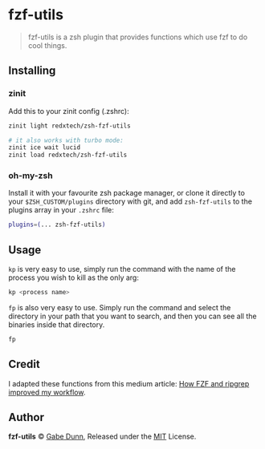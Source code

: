 # fzf-utils
> fzf-utils is a zsh plugin that provides functions which use fzf to do cool things.

## Installing

### zinit
Add this to your zinit config (.zshrc):
```zsh
zinit light redxtech/zsh-fzf-utils

# it also works with turbo mode:
zinit ice wait lucid
zinit load redxtech/zsh-fzf-utils
```

### oh-my-zsh
Install it with your favourite zsh package manager, or clone it directly to your
`$ZSH_CUSTOM/plugins` directory with git, and add `zsh-fzf-utils` to the plugins
array in your `.zshrc` file:

```zsh
plugins=(... zsh-fzf-utils)
```

## Usage
`kp` is very easy to use, simply run the command with the name of the
process you wish to kill as the only arg:

```zsh
kp <process name>
```
`fp` is also very easy to use. Simply run the command and select the directory
in your path that you want to search, and then you can see all the binaries
inside that directory.
```zsh
fp
```

## Credit
I adapted these functions from this medium article:
[How FZF and ripgrep improved my workflow][1].

[1]: https://sidneyliebrand.medium.com/how-fzf-and-ripgrep-improved-my-workflow-61c7ca212861

## Author
**fzf-utils** © [Gabe Dunn](https://github.com/redxtech), Released under the [MIT](./license.md) License.

